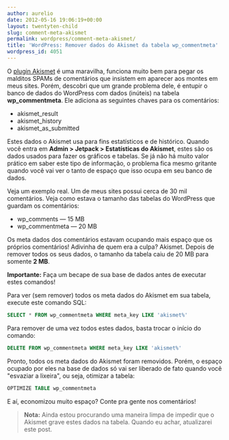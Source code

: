 ```yaml
---
author: aurelio
date: 2012-05-16 19:06:19+00:00
layout: twentyten-child
slug: comment-meta-akismet
permalink: wordpress/comment-meta-akismet/
title: 'WordPress: Remover dados do Akismet da tabela wp_commentmeta'
wordpress_id: 4051
---
```


O [plugin Akismet](http://akismet.com/) é uma maravilha, funciona muito bem para pegar os malditos SPAMs de comentários que insistem em aparecer aos montes em meus sites. Porém, descobri que um grande problema dele, é entupir o banco de dados do WordPress com dados (inúteis) na tabela **wp_commentmeta**. Ele adiciona as seguintes chaves para os comentários:

  * akismet_result
  * akismet_history
  * akismet\_as_submitted

Estes dados o Akismet usa para fins estatísticos e de histórico. Quando você entra em **Admin > Jetpack > Estatísticas do Akismet**, estes são os dados usados para fazer os gráficos e tabelas. Se já não há muito valor prático em saber este tipo de informação, o problema fica mesmo gritante quando você vai ver o tanto de espaço que isso ocupa em seu banco de dados.

Veja um exemplo real. Um de meus sites possui cerca de 30 mil comentários. Veja como estava o tamanho das tabelas do WordPress que guardam os comentários:

  * wp_comments — 15 MB
  * wp_commentmeta — 20 MB

Os meta dados dos comentários estavam ocupando mais espaço que os próprios comentários! Adivinha de quem era a culpa? Akismet. Depois de remover todos os seus dados, o tamanho da tabela caiu de 20 MB para somente **2 MB**.

<p class="warning">
<strong>Importante:</strong> Faça um becape de sua base de dados antes de executar estes comandos!
</p>

Para ver (sem remover) todos os meta dados do Akismet em sua tabela, execute este comando SQL:

```sql
SELECT * FROM wp_commentmeta WHERE meta_key LIKE 'akismet%'
```

Para remover de uma vez todos estes dados, basta trocar o início do comando:

```sql
DELETE FROM wp_commentmeta WHERE meta_key LIKE 'akismet%'
```

Pronto, todos os meta dados do Akismet foram removidos. Porém, o espaço ocupado por eles na base de dados só vai ser liberado de fato quando você "esvaziar a lixeira", ou seja, otimizar a tabela:

```sql
OPTIMIZE TABLE wp_commentmeta
```

E aí, economizou muito espaço? Conte pra gente nos comentários!

> **Nota:** Ainda estou procurando uma maneira limpa de impedir que o Akismet grave estes dados na tabela. Quando eu achar, atualizarei este post.

